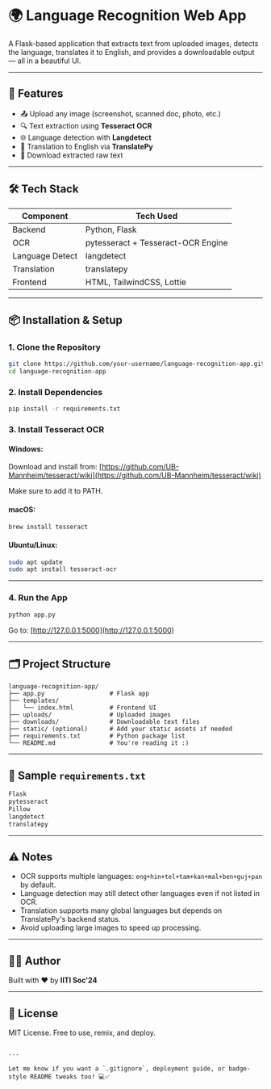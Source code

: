 
# 🌍 Language Recognition Web App

A Flask-based application that extracts text from uploaded images, detects the language, translates it to English, and provides a downloadable output — all in a beautiful UI.

---

## 🚀 Features

- 📤 Upload any image (screenshot, scanned doc, photo, etc.)
- 🔍 Text extraction using **Tesseract OCR**
- 🌐 Language detection with **Langdetect**
- 🔁 Translation to English via **TranslatePy**
- 💾 Download extracted raw text
---

## 🛠 Tech Stack

| Component       | Tech Used                           |
|-----------------|--------------------------------------|
| Backend         | Python, Flask                        |
| OCR             | pytesseract + Tesseract-OCR Engine   |
| Language Detect | langdetect                           |
| Translation     | translatepy                          |
| Frontend        | HTML, TailwindCSS, Lottie            |

---

## 📦 Installation & Setup

### 1. Clone the Repository

```bash
git clone https://github.com/your-username/language-recognition-app.git
cd language-recognition-app
````

### 2. Install Dependencies

```bash
pip install -r requirements.txt
```

### 3. Install Tesseract OCR

#### Windows:

Download and install from:
[https://github.com/UB-Mannheim/tesseract/wiki](https://github.com/UB-Mannheim/tesseract/wiki)

Make sure to add it to PATH.

#### macOS:

```bash
brew install tesseract
```

#### Ubuntu/Linux:

```bash
sudo apt update
sudo apt install tesseract-ocr
```

---

### 4. Run the App

```bash
python app.py
```

Go to:
[http://127.0.0.1:5000](http://127.0.0.1:5000)

---

## 🗂 Project Structure

```
language-recognition-app/
├── app.py                  # Flask app
├── templates/
│   └── index.html          # Frontend UI
├── uploads/                # Uploaded images
├── downloads/              # Downloadable text files
├── static/ (optional)      # Add your static assets if needed
├── requirements.txt        # Python package list
└── README.md               # You're reading it :)
```

---

## 📜 Sample `requirements.txt`

```txt
Flask
pytesseract
Pillow
langdetect
translatepy
```

---

## ⚠ Notes

* OCR supports multiple languages: `eng+hin+tel+tam+kan+mal+ben+guj+pan` by default.
* Language detection may still detect other languages even if not listed in OCR.
* Translation supports many global languages but depends on TranslatePy's backend status.
* Avoid uploading large images to speed up processing.

---

## 👨‍💻 Author

Built with ❤️ by **IITI Soc'24**

---

## 📄 License

MIT License. Free to use, remix, and deploy.

```

---

Let me know if you want a `.gitignore`, deployment guide, or badge-style README tweaks too! 💻✅
```
